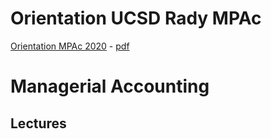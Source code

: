 
# Orientation UCSD Rady MPAc

<!--
[Orientation MPAc 2019](https://teaching.mariomilone.org/orientation_mpac/big_data_and_co/pres-2019.html) - [pdf](https://teaching.mariomilone.org/orientation_mpac/big_data_and_co/Big_Data_and_Co-2019.pdf)
-->

[Orientation MPAc 2020](https://teaching.mariomilone.org/orientation_mpac/big_data_and_co/pres-2020.html) - [pdf](https://teaching.mariomilone.org/orientation_mpac/big_data_and_co/Big_Data_and_Co-2020.pdf)

# Managerial Accounting

## Lectures

